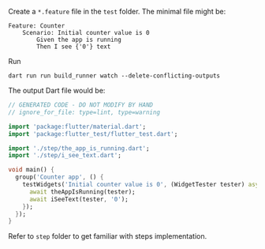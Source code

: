 Create a `*.feature` file in the `test` folder. The minimal file might be:

```
Feature: Counter
    Scenario: Initial counter value is 0
        Given the app is running
        Then I see {'0'} text
```

Run

```
dart run run build_runner watch --delete-conflicting-outputs
```

The output Dart file would be:

```dart
// GENERATED CODE - DO NOT MODIFY BY HAND
// ignore_for_file: type=lint, type=warning

import 'package:flutter/material.dart';
import 'package:flutter_test/flutter_test.dart';

import './step/the_app_is_running.dart';
import './step/i_see_text.dart';

void main() {
  group('Counter app', () {
    testWidgets('Initial counter value is 0', (WidgetTester tester) async {
      await theAppIsRunning(tester);
      await iSeeText(tester, '0');
    });
  });
}
```

Refer to `step` folder to get familiar with steps implementation.
